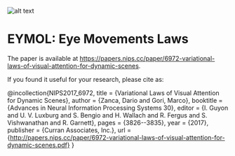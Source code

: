 ![alt text](https://raw.githubusercontent.com/dariozanca/eymol/master/eymol_logo.jpg)

# EYMOL: Eye Movements Laws

The paper is available at https://papers.nips.cc/paper/6972-variational-laws-of-visual-attention-for-dynamic-scenes. 

If you found it useful for your research, please cite as:

@incollection{NIPS2017_6972,
  title = {Variational Laws of Visual Attention for Dynamic Scenes},
  author = {Zanca, Dario and Gori, Marco},
  booktitle = {Advances in Neural Information Processing Systems 30},
  editor = {I. Guyon and U. V. Luxburg and S. Bengio and H. Wallach and R. Fergus and S. Vishwanathan and R. Garnett},
  pages = {3826--3835},
  year = {2017},
  publisher = {Curran Associates, Inc.},
  url = {http://papers.nips.cc/paper/6972-variational-laws-of-visual-attention-for-dynamic-scenes.pdf}
}
